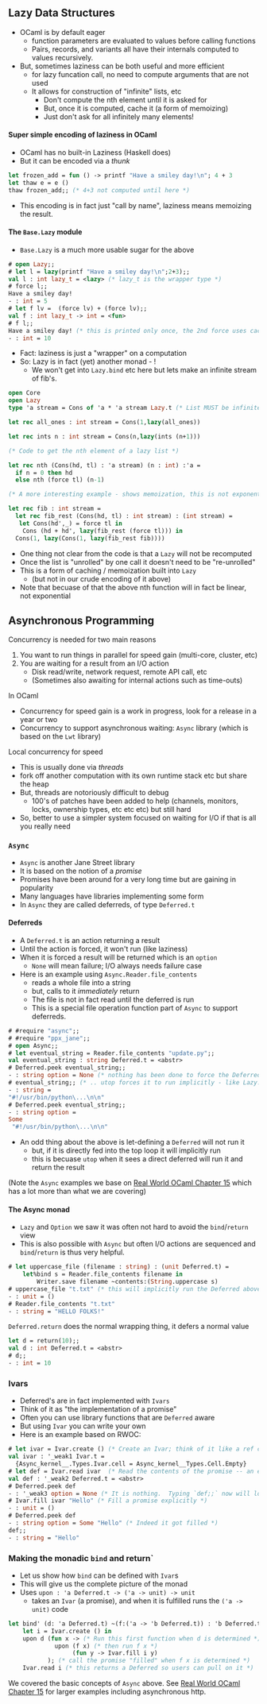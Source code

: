 ## Lazy Data Structures

* OCaml is by default eager
  - function parameters are evaluated to values before calling functions
  - Pairs, records, and variants all have their internals computed to values recursively.
* But, sometimes laziness can be both useful and more efficient
  - for lazy funcation call, no need to compute arguments that are not used
  - It allows for construction of "infinite" lists, etc
    - Don't compute the nth element until it is asked for
    - But, once it is computed, cache it (a form of memoizing)
    - Just don't ask for all infinitely many elements!

#### Super simple encoding of laziness in OCaml

 * OCaml has no built-in Laziness (Haskell does)
 * But it can be encoded via a *thunk*

```ocaml
let frozen_add = fun () -> printf "Have a smiley day!\n"; 4 + 3
let thaw e = e ()
thaw frozen_add;; (* 4+3 not computed until here *)
```

* This encoding is in fact just "call by name", laziness means memoizing the result.


#### The `Base.Lazy` module

* `Base.Lazy` is a much more usable sugar for the above

```ocaml
# open Lazy;;
# let l = lazy(printf "Have a smiley day!\n";2+3);;
val l : int lazy_t = <lazy> (* lazy_t is the wrapper type *)
# force l;;
Have a smiley day!
- : int = 5
# let f lv =  (force lv) + (force lv);;
val f : int lazy_t -> int = <fun>
# f l;;
Have a smiley day! (* this is printed only once, the 2nd force uses cached 5 value *)
- : int = 10
```

* Fact: laziness is just a "wrapper" on a computation
* So: Lazy is in fact (yet) another monad - !
  - We won't get into `Lazy.bind` etc here but lets make an infinite stream of fib's.

```ocaml
open Core
open Lazy
type 'a stream = Cons of 'a * 'a stream Lazy.t (* List MUST be infinite *)

let rec all_ones : int stream = Cons(1,lazy(all_ones))

let rec ints n : int stream = Cons(n,lazy(ints (n+1)))

(* Code to get the nth element of a lazy list *)

let rec nth (Cons(hd, tl) : 'a stream) (n : int) :'a =
  if n = 0 then hd
  else nth (force tl) (n-1)

(* A more interesting example - shows memoization, this is not exponential *)

let rec fib : int stream = 
  let rec fib_rest (Cons(hd, tl) : int stream) : (int stream) = 
   let Cons(hd',_) = force tl in
    Cons (hd + hd', lazy(fib_rest (force tl))) in
  Cons(1, lazy(Cons(1, lazy(fib_rest fib))))
```

* One thing not clear from the code is that a `Lazy` will not be recomputed
* Once the list is "unrolled" by one call it doesn't need to be "re-unrolled"
* This is a form of caching / memoization built into `Lazy`
   - (but not in our crude encoding of it above)
* Note that becuase of that the above nth function will in fact be linear, not exponential

## Asynchronous Programming

Concurrency is needed for two main reasons
 1. You want to run things in parallel for speed gain (multi-core, cluster, etc)
 2. You are waiting for a result from an I/O action
     - Disk read/write, network request, remote API call, etc
     - (Sometimes also awaiting for internal actions such as time-outs)

In OCaml
  * Concurrency for speed gain is a work in progress, look for a release in a year or two
  * Concurrency to support asynchronous waiting: `Async` library (which is based on the `Lwt` library)

Local concurrency for speed
 * This is usually done via *threads*
 * fork off another computation with its own runtime stack etc but share the heap
 * But, threads are notoriously difficult to debug
   - 100's of patches have been added to help (channels, monitors, locks, ownership types, etc etc etc) but still hard
 * So, better to use a simpler system focused on waiting for I/O if that is all you really need

<a name="async"></a>
### `Async`

 * `Async` is another Jane Street library
 * It is based on the notion of a *promise*
 * Promises have been around for a very long time but are gaining in popularity
 * Many languages have libraries implementing some form
 * In `Async` they are called deferreds, of type `Deferred.t`

#### Deferreds

 * A `Deferred.t` is an action returning a result
 * Until the action is forced, it won't run (like laziness)
 * When it is forced a result will be returned which is an `option`
   - `None` will mean failure; I/O always needs failure case
 * Here is an example using `Async.Reader.file_contents`
   - reads a whole file into a string
   - but, calls to it *immediately* return
   - The file is not in fact read until the deferred is run
   - This is a special file operation function part of `Async` to support deferreds.

```ocaml
# #require "async";;
# #require "ppx_jane";;
# open Async;;
# let eventual_string = Reader.file_contents "update.py";;
val eventual_string : string Deferred.t = <abstr>
# Deferred.peek eventual_string;;
- : string option = None (* nothing has been done to force the Deferred to run *)
# eventual_string;; (* .. utop forces it to run implicitly - like Lazy.force but implicit *)
- : string =
"#!/usr/bin/python\...\n\n"
# Deferred.peek eventual_string;;
- : string option =
Some
 "#!/usr/bin/python\...\n\n"
```
  * An odd thing about the above is let-defining a `Deferred` will not run it
    - but, if it is directly fed into the top loop it will implicitly run
    - this is becuase `utop` when it sees a direct deferred will run it and return the result


(Note the `Async` examples we base on [Real World OCaml Chapter 15](https://dev.realworldocaml.org/concurrent-programming.html) which has a lot more than what we are covering)

#### The Async monad

* `Lazy` and `Option` we saw it was often not hard to avoid the `bind`/`return` view
* This is also possible with `Async` but often I/O actions are sequenced and `bind`/`return` is thus very helpful.

```ocaml
# let uppercase_file (filename : string) : (unit Deferred.t) =
    let%bind s = Reader.file_contents filename in
        Writer.save filename ~contents:(String.uppercase s)
# uppercase_file "t.txt" (* this will implicitly run the Deferred above *)
- : unit = ()
# Reader.file_contents "t.txt"
- : string = "HELLO FOLKS!"
```

`Deferred.return` does the normal wrapping thing, it defers a normal value
```ocaml
let d = return(10);;
val d : int Deferred.t = <abstr>
# d;;
- : int = 10
```

### Ivars

* Deferred's are in fact implemented with `Ivars`
* Think of it as "the implementation of a promise"
* Often you can use library functions that are `Deferred` aware
* But using `Ivar` you can write your own
* Here is an example based on RWOC:

```ocaml
# let ivar = Ivar.create () (* Create an Ivar; think of it like a ref cell *)
val ivar : '_weak1 Ivar.t =
  {Async_kernel__.Types.Ivar.cell = Async_kernel__Types.Cell.Empty}
# let def = Ivar.read ivar  (* Read the contents of the promise -- an empty one now! *)
val def : '_weak2 Deferred.t = <abstr>
# Deferred.peek def
- : '_weak3 option = None (* It is nothing.  Typing `def;;` now will loop forever! *)
# Ivar.fill ivar "Hello" (* Fill a promise explicitly *)
- : unit = ()
# Deferred.peek def
- : string option = Some "Hello" (* Indeed it got filled *)
def;;
- : string = "Hello"
```

### Making the monadic `bind` and return`

* Let us show how `bind` can be defined with `Ivar`s
* This will give us the complete picture of the monad
* Uses `upon : 'a Deferred.t -> ('a -> unit) -> unit`
   - takes an `Ivar` (a promise), and when it is fulfilled runs the `('a -> unit)` code

```ocaml
let bind' (d: 'a Deferred.t) ~(f:('a -> 'b Deferred.t)) : 'b Deferred.t =
    let i = Ivar.create () in
    upon d (fun x -> (* Run this first function when d is determined *)
             upon (f x) (* then run f x *)
                  (fun y -> Ivar.fill i y)
           ); (* call the promise "filled" when f x is determined *)
    Ivar.read i (* this returns a Deferred so users can pull on it *)
```

We covered the basic concepts of `Async` above. See [Real World OCaml Chapter 15](https://dev.realworldocaml.org/concurrent-programming.html) for larger examples including asynchronous http.
